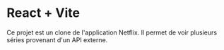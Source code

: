 # React + Vite

Ce projet est un clone de l'application Netflix. Il permet de voir plusieurs séries provenant d'un API externe.
